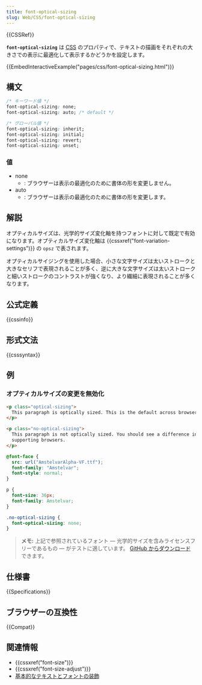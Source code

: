 ```yaml
---
title: font-optical-sizing
slug: Web/CSS/font-optical-sizing
---
```


{{CSSRef}}

**`font-optical-sizing`** は [CSS](/ja/docs/Web/CSS) のプロパティで、テキストの描画をそれぞれの大きさでの表示に最適化して表示するかどうかを設定します。

{{EmbedInteractiveExample("pages/css/font-optical-sizing.html")}}

## 構文

```css
/* キーワード値 */
font-optical-sizing: none;
font-optical-sizing: auto; /* default */

/* グローバル値 */
font-optical-sizing: inherit;
font-optical-sizing: initial;
font-optical-sizing: revert;
font-optical-sizing: unset;
```

### 値

- none
  - : ブラウザーは表示の最適化のために書体の形を変更しません。
- auto
  - : ブラウザーは表示の最適化のために書体の形を変更します。

## 解説

オプティカルサイズは、光学的サイズ変化軸を持つフォントに対して既定で有効になります。オプティカルサイズ変化軸は {{cssxref("font-variation-settings")}} の `opsz` で表されます。

オプティカルサイジングを使用した場合、小さな文字サイズは太いストロークと大きなセリフで表現されることが多く、逆に大きな文字サイズは太いストロークと細いストロークのコントラストが強くなり、より繊細に表現されることが多くなります。

## 公式定義

{{cssinfo}}

## 形式文法

{{csssyntax}}

## 例

### オプティカルサイズの変更を無効化

```html
<p class="optical-sizing">
  This paragraph is optically sized. This is the default across browsers.
</p>

<p class="no-optical-sizing">
  This paragraph is not optically sized. You should see a difference in
  supporting browsers.
</p>
```

```css
@font-face {
  src: url("AmstelvarAlpha-VF.ttf");
  font-family: "Amstelvar";
  font-style: normal;
}

p {
  font-size: 36px;
  font-family: Amstelvar;
}

.no-optical-sizing {
  font-optical-sizing: none;
}
```

> **メモ:** 上記で参照されているフォント — 光学的サイズを含みライセンスフリーであるもの — がテストに適しています。 [GitHub からダウンロード](https://github.com/googlefonts/amstelvar/releases)できます。

## 仕様書

{{Specifications}}

## ブラウザーの互換性

{{Compat}}

## 関連情報

- {{cssxref("font-size")}}
- {{cssxref("font-size-adjust")}}
- [基本的なテキストとフォントの装飾](/ja/docs/Learn/CSS/Styling_text/Fundamentals)
